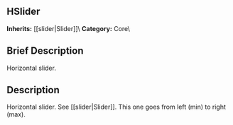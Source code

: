 ##  HSlider  
**Inherits:** [[slider|Slider]]\\
**Category:** Core\\
##  Brief Description  
Horizontal slider.
##  Description  
Horizontal slider. See [[slider|Slider]]. This one goes from left (min) to right (max).
